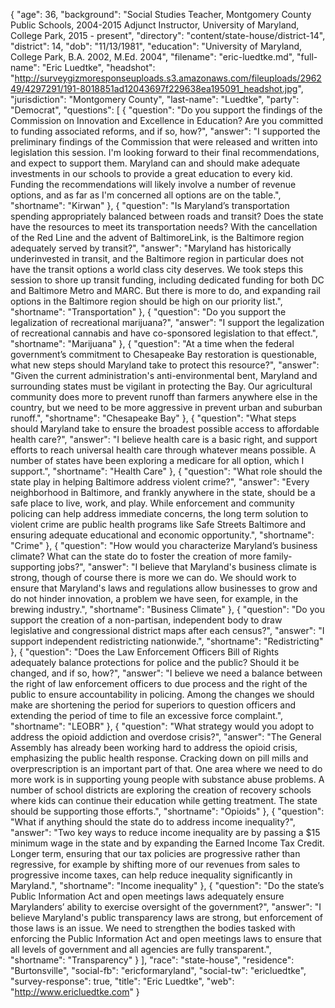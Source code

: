 {
  "age": 36,
  "background": "Social Studies Teacher, Montgomery County Public Schools, 2004-2015  Adjunct Instructor, University of Maryland,  College Park, 2015 - present",
  "directory": "content/state-house/district-14",
  "district": 14,
  "dob": "11/13/1981",
  "education": "University of Maryland, College Park, B.A. 2002, M.Ed. 2004",
  "filename": "eric-luedtke.md",
  "full-name": "Eric Luedtke",
  "headshot": "http://surveygizmoresponseuploads.s3.amazonaws.com/fileuploads/296249/4297291/191-8018851ad12043697f229638ea195091_headshot.jpg",
  "jurisdiction": "Montgomery County",
  "last-name": "Luedtke",
  "party": "Democrat",
  "questions": [
    {
      "question": "Do you support the findings of the Commission on Innovation and Excellence in Education? Are you committed to funding associated reforms, and if so, how?",
      "answer": "I supported the preliminary findings of the Commission that were released and written into legislation this session. I'm looking forward to their final recommendations, and expect to support them. Maryland can and should make adequate investments in our schools to provide a great education to every kid. Funding the recommendations will likely involve a number of revenue options, and as far as I'm concerned all options are on the table.",
      "shortname": "Kirwan"
    },
    {
      "question": "Is Maryland’s transportation spending appropriately balanced between roads and transit? Does the state have the resources to meet its transportation needs? With the cancellation of the Red Line and the advent of BaltimoreLink, is the Baltimore region adequately served by transit?",
      "answer": "Maryland has historically underinvested in transit, and the Baltimore region in particular does not have the transit options a world class city deserves. We took steps this session to shore up transit funding, including dedicated funding for both DC and Baltimore Metro and MARC. But there is more to do, and expanding rail options in the Baltimore region should be high on our priority list.",
      "shortname": "Transportation"
    },
    {
      "question": "Do you support the legalization of recreational marijuana?",
      "answer": "I support the legalization of recreational cannabis and have co-sponsored legislation to that effect.",
      "shortname": "Marijuana"
    },
    {
      "question": "At a time when the federal government’s commitment to Chesapeake Bay restoration is questionable, what new steps should Maryland take to protect this resource?",
      "answer": "Given the current administration's anti-environmental bent, Maryland and surrounding states must be vigilant in protecting the Bay.  Our agricultural community does more to prevent runoff than farmers anywhere else in the country, but we need to be more aggressive in prevent urban and suburban runoff.",
      "shortname": "Chesapeake Bay"
    },
    {
      "question": "What steps should Maryland take to ensure the broadest possible access to affordable health care?",
      "answer": "I believe health care is a basic right, and support efforts to reach universal health care through whatever means possible. A number of states have been exploring a medicare for all option, which I support.",
      "shortname": "Health Care"
    },
    {
      "question": "What role should the state play in helping Baltimore address violent crime?",
      "answer": "Every neighborhood in Baltimore, and frankly anywhere in the state, should be a safe place to live, work, and play. While enforcement and community policing can help address immediate concerns, the long term solution to violent crime are public health programs like Safe Streets Baltimore and ensuring adequate educational and economic opportunity.",
      "shortname": "Crime"
    },
    {
      "question": "How would you characterize Maryland’s business climate? What can the state do to foster the creation of more family-supporting jobs?",
      "answer": "I believe that Maryland's business climate is strong, though of course there is more we can do. We should work to ensure that Maryland's laws and regulations allow businesses to grow and do not hinder innovation, a problem we have seen, for example, in the brewing industry.",
      "shortname": "Business Climate"
    },
    {
      "question": "Do you support the creation of a non-partisan, independent body to draw legislative and congressional district maps after each census?",
      "answer": "I support independent redistricting nationwide.",
      "shortname": "Redistricting"
    },
    {
      "question": "Does the Law Enforcement Officers Bill of Rights adequately balance protections for police and the public? Should it be changed, and if so, how?",
      "answer": "I believe we need a balance between the right of law enforcement officers to due process and the right of the public to ensure accountability in policing. Among the changes we should make are shortening the period for superiors to question officers and extending the period of time to file an excessive force complaint.",
      "shortname": "LEOBR"
    },
    {
      "question": "What strategy would you adopt to address the opioid addiction and overdose crisis?",
      "answer": "The General Assembly has already been working hard to address the opioid crisis, emphasizing the public health response. Cracking down on pill mills and overprescription is an important part of that. One area where we need to do more work is in supporting young people with substance abuse problems. A number of school districts are exploring the creation of recovery schools where kids can continue their education while getting treatment. The state should be supporting those efforts.",
      "shortname": "Opioids"
    },
    {
      "question": "What if anything should the state do to address income inequality?",
      "answer": "Two key ways to reduce income inequality are by passing a $15 minimum wage in the state and by expanding the Earned Income Tax Credit. Longer term, ensuring that our tax policies are progressive rather than regressive, for example by shifting more of our revenues from sales to progressive income taxes, can help reduce inequality significantly in Maryland.",
      "shortname": "Income inequality"
    },
    {
      "question": "Do the state’s Public Information Act and open meetings laws adequately ensure Marylanders’ ability to exercise oversight of the government?",
      "answer": "I believe Maryland's public transparency laws are strong, but enforcement of those laws is an issue. We need to strengthen the bodies tasked with enforcing the Public Information Act and open meetings laws to ensure that all levels of government and all agencies are fully transparent.",
      "shortname": "Transparency"
    }
  ],
  "race": "state-house",
  "residence": "Burtonsville",
  "social-fb": "ericformaryland",
  "social-tw": "ericluedtke",
  "survey-response": true,
  "title": "Eric Luedtke",
  "web": "http://www.ericluedtke.com"
}
